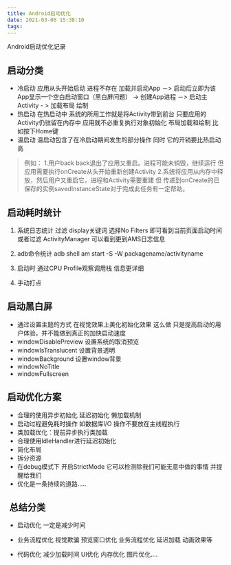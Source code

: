 ```yaml
---
title: Android启动优化
date: 2021-03-06 15:38:10
tags:
---
```

Android启动优化记录
<!-- more -->

## 启动分类

- 冷启动
应用从头开始启动 进程不存在
加载并启动App  －> 启动后立即为该App显示一个空白启动窗口（黑白屏问题）
-> 创建App进程  －> 启动主Activity - > 加载布局 绘制
- 热启动
在热启动中 系统的所用工作就是将Activity带到前台 只要应用的Activity仍驻留在内存中 应用就不必重复执行对象初始化 布局加载和绘制
比如按下Home键
- 温启动 
温启动包含了在冷启动期间发生的部分操作 同时 它的开销要比热启动高
>例如：
1.用户back back退出了应用又重启。进程可能未销毁，继续运行 但应用需要执行onCreate从头开始重新创建Activity
2.系统将应用从内存中释放，然后用户又重启它，进程和Activity需要重建 但
传递到onCreate的已保存的实例savedInstanceState对于完成此任务有一定帮助。

## 启动耗时统计

1. 系统日志统计
   过滤 display关键词 选择No Filters 即可看到当前页面启动时间
   或者过滤 ActivityManager 可以看到更到AMS日志信息

2. adb命令统计
   adb shell am start -S -W packagename/activityname

3. 启动时 通过CPU Profile观察调用栈 信息更详细
4. 手动打点

## 启动黑白屏

- 通过设置主题的方式 在视觉效果上美化初始化效果 这么做 只是提高启动的用户体验，并不能做到真正的加快启动速度
- windowDisablePreview 设置系统的取消预览
- windowIsTranslucent 设置背景透明
- windowBackground 设置window背景
- windowNoTitle  
- windowFullscreen

## 启动优化方案

- 合理的使用异步初始化 延迟初始化 懒加载机制
- 启动过程避免耗时操作 如数据库I/O 操作不要放在主线程执行
- 类加载优化：提前异步执行类加载
- 合理使用IdleHandler进行延迟初始化
- 简化布局
- 拆分资源 
- 在debug模式下 开启StrictMode 它可以检测除我们可能无意中做的事情 并提醒给我们
- 优化是一条持续的道路.....

##  总结分类

- 启动优化 一定是减少时间

- 业务流程优化 视觉欺骗
  预览窗口优化 业务流程优化 延迟加载 动画效果等

- 代码优化 减少加载时间
  UI优化 内存优化 图片优化....